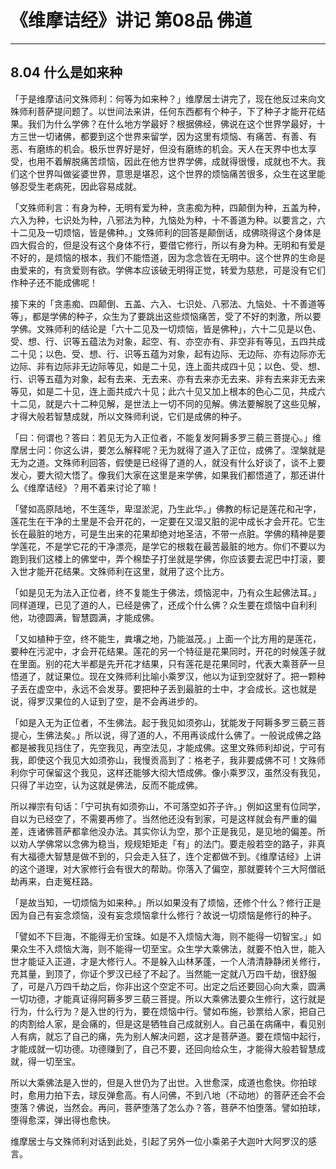 # 《维摩诘经》讲记 第08品 佛道

------

## 8.04 什么是如来种

「于是维摩诘问文殊师利：何等为如来种？」维摩居士讲完了，现在他反过来向文殊师利菩萨提问题了。以世间法来讲，任何东西都有个种子，下了种子才能开花结果。我们为什么学佛？在什么地方学最好？根据佛经，佛说在这个世界学最好，十方三世一切诸佛，都要到这个世界来留学，因为这里有烦恼、有痛苦、有善、有恶、有磨练的机会。极乐世界好是好，但没有磨练的机会。天人在天界中也太享受，也用不着解脱痛苦烦恼，因此在他方世界学佛，成就得很慢，成就也不大。我们这个世界叫做娑婆世界，意思是堪忍，这个世界的烦恼痛苦很多，众生在这里能够忍受生老病死，因此容易成就。

「文殊师利言：有身为种，无明有爱为种，贪恚痴为种，四颠倒为种，五盖为种，六入为种，七识处为种，八邪法为种，九恼处为种，十不善道为种。以要言之，六十二见及一切烦恼，皆是佛种。」文殊师利的回答是颠倒话，成佛晓得这个身体是四大假合的，但是没有这个身体不行，要借它修行，所以有身为种。无明和有爱是不好的，是烦恼的根本，我们不能悟道，因为念念皆在无明中。这个世界的生命是由爱来的，有贪爱则有欲。学佛本应该破无明得正觉，转爱为慈悲，可是没有它们作种子还不能成佛呢！

接下来的「贪恚痴、四颠倒、五盖、六入、七识处、八邪法、九恼处、十不善道等等」，都是学佛的种子，众生为了要跳出这些烦恼痛苦，受了不好的刺激，所以要学佛。文殊师利的结论是「六十二见及一切烦恼，皆是佛种」，六十二见是以色、受、想、行、识等五蕴法为对象，起空、有、亦空亦有、非空非有等见，五四共成二十见；以色、受、想、行、识等五蕴为对象，起有边际、无边际、亦有边际亦无边际、非有边际非无边际等见，如是二十见，连上面共成四十见；以色、受、想、行、识等五蕴为对象，起有去来、无去来、亦有去来亦无去来、非有去来非无去来等见，如是二十见，连上面共成六十见；此六十见又加上根本的色心二见，共成六十二见，就是六十二种见解，是世法上一切不同的见解。佛法要解脱了这些见解，才得大般若智慧成就，所以文殊师利说，它们是成佛的种子。

「曰：何谓也？答曰：若见无为入正位者，不能复发阿耨多罗三藐三菩提心。」维摩居士问：你这么讲，要怎么解释呢？无为就得了道入了正位，成佛了。涅槃就是无为之道。文殊师利回答，假使是已经得了道的人，就没有什么好谈了，谈不上要发心，要大彻大悟了。像我们大家在这里是来学佛，如果我们都悟道了，那还讲什么《维摩诘经》？用不着来讨论了嘛！

「譬如高原陆地，不生莲华，卑湿淤泥，乃生此华。」佛教的标记是莲花和卍字，莲花生在干净的土里是不会开花的，一定要在又湿又脏的泥中成长才会开花。它生长在最脏的地方，可是生出来的花果却绝对地圣洁，不带一点脏。学佛的精神是要学莲花，不是学它花的干净漂亮，是学它的根栽在最苦最脏的地方。你们不要以为跑到我们这楼上的佛堂中，弄个棉垫子打坐就是学佛，你应该要去泥巴中打滚，要入世才能开花结果。文殊师利在这里，就用了这个比方。

「如是见无为法入正位者，终不复能生于佛法，烦恼泥中，乃有众生起佛法耳。」同样道理，已见了道的人，已经是佛了，还成个什么佛？众生要在烦恼中自利利他，功德圆满，智慧圆满，才能成佛。

「又如植种于空，终不能生，粪壤之地，乃能滋茂。」上面一个比方用的是莲花，要种在污泥中，才会开花结果。莲花的另一个特征是花果同时，开花的时候莲子就在里面。别的花大半都是先开花才结果，只有莲花是花果同时，代表大乘菩萨一旦悟道了，就证果位。现在文殊师利比喻小乘罗汉，他以为证到空就好了。把一颗种子丢在虚空中，永远不会发芽。要把种子丢到最脏的士中，才会成长。这也就是说，得罗汉果位的人证到了空，是不会再进步的。

「如是入无为正位者，不生佛法。起于我见如须弥山，犹能发于阿耨多罗三藐三菩提心，生佛法矣。」所以说，得了道的人，不用再谈成什么佛了。一般说成佛之路都是被我见挡住了，先空我见，再空法见，才能成佛。这里文殊师利却说，宁可有我，即使这个我见大如须弥山，我慢贡高到了：格老子，我非要成佛不可！文殊师利你宁可保留这个我见，这样还能够大彻大悟成佛。像小乘罗汉，虽然没有我见，只得了半边空，认为这就是佛法，反而不能成佛。

所以禅宗有句话：「宁可执有如须弥山，不可落空如芥子许。」例如这里有位同学，自以为已经空了，不需要再修了。当然他还没有到家，可是这样就会有严重的偏差，连诸佛菩萨都拿他没办法。其实你认为空，那个正是我见，是见地的偏差。所以劝人学佛常以念佛为稳当，规规矩矩走「有」的法门。要走般若空的路子，非真有大福德大智慧是做不到的，只会走入狂了，连个定都做不到。《维摩诘经》上讲的这个道理，对大家修行会有很大的帮助。你落入了偏空，那就要转个三大阿僧祇劫再来，白走冤枉路。

「是故当知，一切烦恼为如来种。」所以如果没有了烦恼，还修个什么？修行正是因为自己有妄念烦恼，没有妄念烦恼拿什么修行？故说一切烦恼是修行的种子。

「譬如不下巨海，不能得无价宝珠。如是不入烦恼大海，则不能得一切智宝。」如果众生不入烦恼大海，则不能得一切至宝。众生学大乘佛法，就要不怕入世，能入世才能证入正道，才是大修行人。不是躲入山林茅蓬，一个人清清静静闭关修行，充其量，到顶了，你证个罗汉已经了不起了。当然能一定就八万四千劫，很舒服了，可是八万四千劫之后，你非出这个空定不可。出定之后还要回心向大乘，圆满一切功德，才能真证得阿耨多罗三藐三菩提。所以大乘佛法要众生修行，这行就是行为，什么行为？是入世的行为，要在烦恼中行。譬如布施，钞票给人家，把自己的肉割给人家，是会痛的，但是这是牺牲自己成就别人。自己虽在病痛中，看见别人有病，就忘了自己的痛，先为别人解决问题，这才是菩萨道。要在烦恼中起行，才能成就一切功德。功德赚到了，自己不要，还回向给众生，才能得大般若智慧成就，得一切至宝。

所以大乘佛法是入世的，但是入世仍为了出世。入世愈深，成道也愈快。你拍球时，愈用力拍下去，球反弹愈高。有人问佛，不到八地（不动地）的菩萨还会不会堕落？佛说，当然会。再问，菩萨堕落了怎么办？答，菩萨不怕堕落。譬如拍球，堕得愈深，弹出得也愈快。

维摩居士与文殊师利对话到此处，引起了另外一位小乘弟子大迦叶大阿罗汉的感言。

